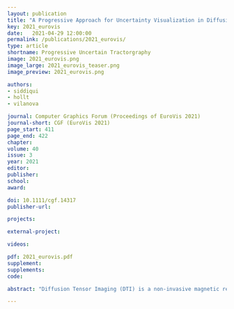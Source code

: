 ```yaml
---
layout: publication
title: "A Progressive Approach for Uncertainty Visualization in Diffusion Tensor Imaging"
key: 2021_eurovis
date:   2021-04-29 12:00:00
permalink: /publications/2021_eurovis/
type: article
shortname: Progressive Uncertain Tractorgraphy
image: 2021_eurovis.png
image_large: 2021_eurovis_teaser.png
image_preview: 2021_eurovis.png

authors:
- siddiqui
- hollt
- vilanova

journal: Computer Graphics Forum (Proceedings of EuroVis 2021)
journal-short: CGF (EuroVis 2021)
page_start: 411
page_end: 422
chapter:
volume: 40
issue: 3
year: 2021
editor:
publisher:
school:
award:

doi: 10.1111/cgf.14317
publisher-url:

projects:

external-project:

videos:

pdf: 2021_eurovis.pdf
supplement:
supplements:
code: 

abstract: "Diffusion Tensor Imaging (DTI) is a non-invasive magnetic resonance imaging technique that, combined with fiber tracking algorithms, allows the characterization and visualization of white matter structures in the brain. The resulting fiber tracts are used, for example, in tumor surgery to evaluate the potential brain functional damage due to tumor resection. The DTI processing pipeline from image acquisition to the final visualization is rather complex generating undesirable uncertainties in the final results. Most DTI visualization techniques do not provide any information regarding the presence of uncertainty. When planning surgery, a fixed safety margin around the fiber tracts is often used; however, it cannot capture local variability and distribution of the uncertainty, thereby limiting the informed decision-making process. Stochastic techniques are a possibility to estimate uncertainty for the DTI pipeline. However, it has high computational and memory requirements that make it infeasible in a clinical setting. The delay in the visualization of the results adds hindrance to the workflow. We propose a progressive approach that relies on a combination of wild-bootstrapping and fiber tracking to be used within the progressive visual analytics paradigm. We present a local bootstrapping strategy, which reduces the computational and memory costs, and provides fiber-tracking results in a progressive manner.  We have also implemented a progressive aggregation technique that computes the distances in the fiber ensemble during progressive bootstrap computations. We present experiments with different scenarios to highlight the benefits of using our progressive visual analytic pipeline in a clinical workflow along with a use case and analysis obtained by discussions with our collaborators. "

---
```

